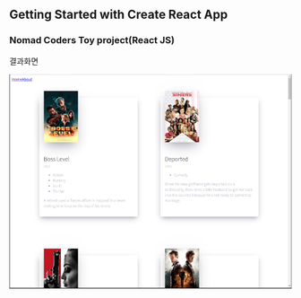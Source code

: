 ## Getting Started with Create React App
### Nomad Coders Toy project(React JS)

결과화면

![Simpson Url](https://github.com/tjdgus3160/movie-app/blob/master/1.PNG)
